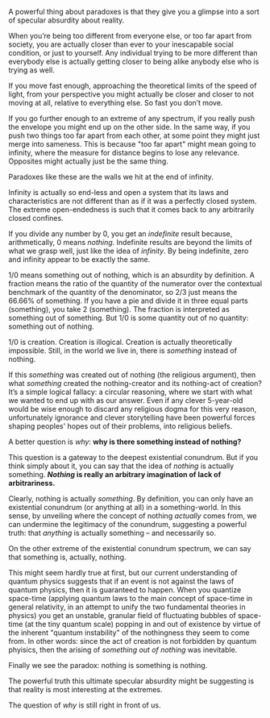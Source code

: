 A powerful thing about paradoxes is that they give you a glimpse into a sort of specular absurdity about reality.

When you’re being too different from everyone else, or too far apart from society, you are actually closer than ever to your inescapable social condition, or just to yourself.
Any individual trying to be more different than everybody else is actually getting closer to being alike anybody else who is trying as well.

If you move fast enough, approaching the theoretical limits of the speed of light, from your perspective you might actually be closer and closer to not moving at all, relative to everything else.
So fast you don’t move.

If you go further enough to an extreme of any spectrum, if you really push the envelope you might end up on the other side.
In the same way, if you push two things too far apart from each other, at some point they might just merge into sameness. This is because "too far apart" might mean going to infinity, where the measure for distance begins to lose any relevance.
Opposites might actually just be the same thing.

Paradoxes like these are the walls we hit at the end of infinity.

Infinity is actually so end-less and open a system that its laws and characteristics are not different than as if it was a perfectly closed system.
The extreme open-endedness is such that it comes back to any arbitrarily closed confines.

If you divide any number by 0, you get an *indefinite* result because, arithmetically, 0 means *nothing*.
Indefinite results are beyond the limits of what we grasp well, just like the idea of *infinity*.
By being indefinite, zero and infinity appear to be exactly the same.

1/0 means something out of nothing, which is an absurdity by definition.
A fraction means the ratio of the quantity of the numerator over the contextual benchmark of the quantity of the denominator, so 2/3 just means the 66.66% of something.
If you have a pie and divide it in three equal parts (something), you take 2 (something).
The fraction is interpreted as something out of something. But 1/0 is some quantity out of no quantity: something out of nothing.

1/0 is creation.
Creation is illogical.
Creation is actually theoretically impossible.
Still, in the world we live in, there is *something* instead of nothing.

If this *something* was created out of nothing (the religious argument), then what *something* created the nothing-creator and its nothing-act of creation?
It’s a simple logical fallacy: a circular reasoning, where we start with what we wanted to end up with as our answer.
Even if any clever 5-year-old would be wise enough to discard any religious dogma for this very reason, unfortunately ignorance and clever storytelling have been powerful forces shaping peoples' hopes out of their problems, into religious beliefs.

A better question is *why*: **why is there something instead of nothing?**

This question is a gateway to the deepest existential conundrum.
But if you think simply about it, you can say that the idea of *nothing* is actually something.
***Nothing* is really an arbitrary imagination of lack of arbitrariness.**

Clearly, nothing is actually *something*.
By definition, you can only have an existential conundrum (or anything at all) in a something-world.
In this sense, by unveiling where the concept of nothing *actually* comes from, we can undermine the legitimacy of the conundrum, suggesting a powerful truth: that *anything* is actually something – and necessarily so.

On the other extreme of the existential conundrum spectrum, we can say that something is, actually, nothing.

This might seem hardly true at first, but our current understanding of quantum physics suggests that if an event is not against the laws of quantum physics, then it is guaranteed to happen.
When you quantize space-time (applying quantum laws to the main concept of space-time in general relativity, in an attempt to unify the two fundamental theories in physics) you get an unstable, granular field of fluctuating bubbles of space-time (at the tiny quantum scale) popping in and out of existence by virtue of the inherent "quantum instability" of the nothingness they seem to come from.
In other words: since the act of creation is not forbidden by quantum phyisics, then the arising of *something out of nothing* was inevitable.

Finally we see the paradox: nothing is something is nothing.

The powerful truth this ultimate specular absurdity might be suggesting is that reality is most interesting at the extremes.

The question of *why* is still right in front of us.
